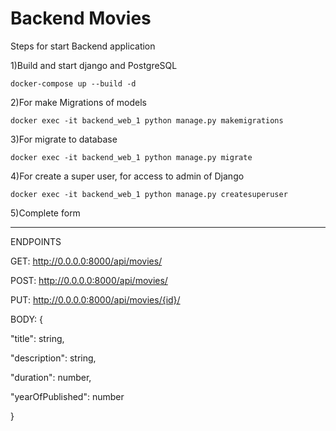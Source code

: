 # Backend Movies

Steps for start Backend application


1)Build and start django and PostgreSQL

    docker-compose up --build -d

2)For make Migrations of models

    docker exec -it backend_web_1 python manage.py makemigrations

3)For migrate to database
     
    docker exec -it backend_web_1 python manage.py migrate  


4)For create a super user, for access to admin of Django
 
    docker exec -it backend_web_1 python manage.py createsuperuser

5)Complete form


---------------------------------
ENDPOINTS

GET:
http://0.0.0.0:8000/api/movies/

POST:
http://0.0.0.0:8000/api/movies/

PUT:
http://0.0.0.0:8000/api/movies/{id}/


BODY:
{

"title": string,

"description": string,

"duration": number,

"yearOfPublished": number

}
